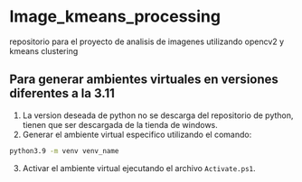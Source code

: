 # Image_kmeans_processing

repositorio para el proyecto de analisis de imagenes utilizando opencv2 y kmeans clustering

## Para generar ambientes virtuales en versiones diferentes a la 3.11

1. La version deseada de python no se descarga del repositorio de python, tienen que ser descargada de la tienda de windows.
2. Generar el ambiente virtual especifico utilizando el comando:

```bash
python3.9 -m venv venv_name
```

3. Activar el ambiente virtual ejecutando el archivo `Activate.ps1`.
